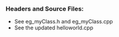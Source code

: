 ### Headers and Source Files:
- See eg_myClass.h and eg_myClass.cpp 
- See the updated helloworld.cpp
